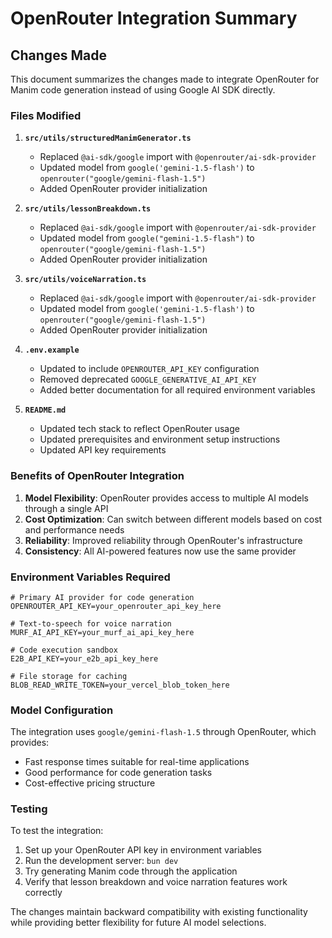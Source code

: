 # OpenRouter Integration Summary

## Changes Made

This document summarizes the changes made to integrate OpenRouter for Manim code generation instead of using Google AI SDK directly.

### Files Modified

1. **`src/utils/structuredManimGenerator.ts`**
   - Replaced `@ai-sdk/google` import with `@openrouter/ai-sdk-provider`
   - Updated model from `google('gemini-1.5-flash')` to `openrouter("google/gemini-flash-1.5")`
   - Added OpenRouter provider initialization

2. **`src/utils/lessonBreakdown.ts`**
   - Replaced `@ai-sdk/google` import with `@openrouter/ai-sdk-provider`
   - Updated model from `google("gemini-1.5-flash")` to `openrouter("google/gemini-flash-1.5")`
   - Added OpenRouter provider initialization

3. **`src/utils/voiceNarration.ts`**
   - Replaced `@ai-sdk/google` import with `@openrouter/ai-sdk-provider`
   - Updated model from `google('gemini-1.5-flash')` to `openrouter("google/gemini-flash-1.5")`
   - Added OpenRouter provider initialization

4. **`.env.example`**
   - Updated to include `OPENROUTER_API_KEY` configuration
   - Removed deprecated `GOOGLE_GENERATIVE_AI_API_KEY`
   - Added better documentation for all required environment variables

5. **`README.md`**
   - Updated tech stack to reflect OpenRouter usage
   - Updated prerequisites and environment setup instructions
   - Updated API key requirements

### Benefits of OpenRouter Integration

1. **Model Flexibility**: OpenRouter provides access to multiple AI models through a single API
2. **Cost Optimization**: Can switch between different models based on cost and performance needs
3. **Reliability**: Improved reliability through OpenRouter's infrastructure
4. **Consistency**: All AI-powered features now use the same provider

### Environment Variables Required

```env
# Primary AI provider for code generation
OPENROUTER_API_KEY=your_openrouter_api_key_here

# Text-to-speech for voice narration
MURF_AI_API_KEY=your_murf_ai_api_key_here

# Code execution sandbox
E2B_API_KEY=your_e2b_api_key_here

# File storage for caching
BLOB_READ_WRITE_TOKEN=your_vercel_blob_token_here
```

### Model Configuration

The integration uses `google/gemini-flash-1.5` through OpenRouter, which provides:
- Fast response times suitable for real-time applications
- Good performance for code generation tasks
- Cost-effective pricing structure

### Testing

To test the integration:
1. Set up your OpenRouter API key in environment variables
2. Run the development server: `bun dev`
3. Try generating Manim code through the application
4. Verify that lesson breakdown and voice narration features work correctly

The changes maintain backward compatibility with existing functionality while providing better flexibility for future AI model selections.
